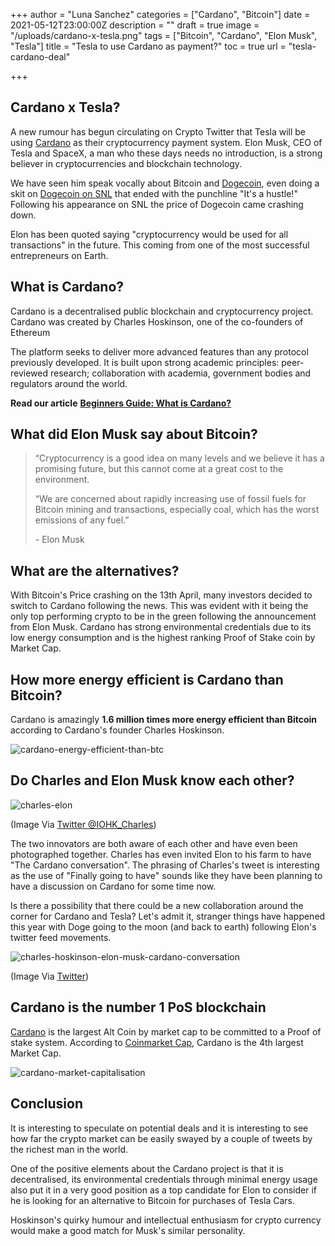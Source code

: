 +++
author = "Luna Sanchez"
categories = ["Cardano", "Bitcoin"]
date = 2021-05-12T23:00:00Z
description = ""
draft = true
image = "/uploads/cardano-x-tesla.png"
tags = ["Bitcoin", "Cardano", "Elon Musk", "Tesla"]
title = "Tesla to use Cardano as payment?"
toc = true
url = "tesla-cardano-deal"

+++
## Cardano x Tesla? 

A new rumour has begun circulating on Crypto Twitter that Tesla will be using [Cardano](/link/buy-cardano) as their cryptocurrency payment system. Elon Musk, CEO of Tesla and SpaceX, a man who these days needs no introduction, is a strong believer in cryptocurrencies and blockchain technology.  

We have seen him speak vocally about Bitcoin and [Dogecoin](/link/buy-dogecoin), even doing a skit on [Dogecoin on SNL](https://www.bloomberg.com/opinion/articles/2021-05-10/dogecoin-and-elon-musk-on-snl-it-s-a-hustle-but-it-s-the-people-s-hustle) that ended with the punchline "It's a hustle!"  Following his appearance on SNL the price of Dogecoin came crashing down.

Elon has been quoted saying "cryptocurrency would be used for all transactions" in the future. This coming from one of the most successful entrepreneurs on Earth.

## What is Cardano?

Cardano is a decentralised public blockchain and cryptocurrency project. Cardano was created by Charles Hoskinson, one of the co-founders of Ethereum

The platform seeks to deliver more advanced features than any protocol previously developed. It is built upon strong academic principles: peer-reviewed research; collaboration with academia, government bodies and regulators around the world.

**Read our article** [**Beginners Guide: What is Cardano?**](https://cryptotravellers.com/what-is-cardano-ada-beginners-guide/)

## What did Elon Musk say about Bitcoin?

> “Cryptocurrency is a good idea on many levels and we believe it has a promising future, but this cannot come at a great cost to the environment.
>
> “We are concerned about rapidly increasing use of fossil fuels for Bitcoin mining and transactions, especially coal, which has the worst emissions of any fuel.”
>
> \- Elon Musk

## What are the alternatives?

With Bitcoin's Price crashing on the 13th April, many investors decided to switch to Cardano following the news.  This was evident with it being the only top performing crypto to be in the green following the announcement from Elon Musk.  Cardano has strong environmental credentials due to its low energy consumption and is the highest ranking Proof of Stake coin by Market Cap.

## How more energy efficient is Cardano than Bitcoin?

Cardano is amazingly **1.6 million times more energy efficient than Bitcoin** according to Cardano's founder Charles Hoskinson.

![cardano-energy-efficient-than-btc](/uploads/cardano-ceo-energy-efficient-than-bitcoin.png)

## Do Charles and Elon Musk know each other?

![charles-elon](/uploads/dhcnwy7vqaeh3tv-1.jpg)

(Image Via [Twitter @IOHK_Charles](https://twitter.com/iohk_charles/status/1013494381884551168))

The two innovators are both aware of each other and have even been photographed together. Charles has even invited Elon to his farm to have "The Cardano conversation".  The phrasing of Charles's tweet is interesting as the use of "Finally going to have" sounds like they have been planning to have a discussion on Cardano for some time now.

Is there a possibility that there could be a new collaboration around the corner for Cardano and Tesla?  Let's admit it, stranger things have happened this year with Doge going to the moon (and back to earth) following Elon's twitter feed movements.

![charles-hoskinson-elon-musk-cardano-conversation](/uploads/charleshoskinson-cardano-conversation.png)

(Image Via [Twitter](https://twitter.com/IOHK_Charles/status/1392847569961766913))

## Cardano is the number 1 PoS blockchain

[Cardano](/link/buy-cardano) is the largest Alt Coin by market cap to be committed to a Proof of stake system.  According to [Coinmarket Cap](https://coinmarketcap.com/), Cardano is the 4th largest Market Cap.

![cardano-market-capitalisation](/uploads/cardano-4th-market-cap.png)

## Conclusion

It is interesting to speculate on potential deals and it is interesting to see how far the crypto market can be easily swayed by a couple of tweets by the richest man in the world. 

One of the positive elements about the Cardano project is that it is decentralised, its environmental credentials through minimal energy usage also put it in a very good position as a top candidate for Elon to consider if he is looking for an alternative to Bitcoin for purchases of Tesla Cars.   

Hoskinson's quirky humour and intellectual enthusiasm for crypto currency would make a good match for Musk's similar personality.